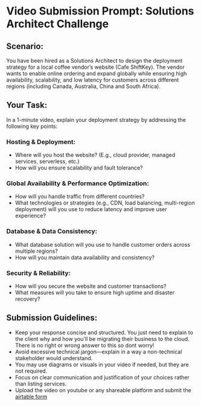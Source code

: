 # Video Submission Prompt: Solutions Architect Challenge

## Scenario:

You have been hired as a Solutions Architect to design the deployment strategy for a local coffee vendor’s website (Cafe ShiftKey). The vendor wants to enable online ordering and expand globally while ensuring high availability, scalability, and low latency for customers across different regions (including Canada, Australia, China and South Africa).

## Your Task:

In a 1-minute video, explain your deployment strategy by addressing the following key points:

### Hosting & Deployment:
- Where will you host the website? (E.g., cloud provider, managed services, serverless, etc.)
- How will you ensure scalability and fault tolerance?

### Global Availability & Performance Optimization:
- How will you handle traffic from different countries?
- What technologies or strategies (e.g., CDN, load balancing, multi-region deployment) will you use to reduce latency and improve user experience?

### Database & Data Consistency:
- What database solution will you use to handle customer orders across multiple regions?
- How will you maintain data availability and consistency?

### Security & Reliability:
- How will you secure the website and customer transactions?
- What measures will you take to ensure high uptime and disaster recovery?

## Submission Guidelines:
- Keep your response concise and structured. You just need to explain to the client why and how you'll be migrating their business to the cloud. There is no right or wrong answer to this so dont worry!
- Avoid excessive technical jargon—explain in a way a non-technical stakeholder would understand.
- You may use diagrams or visuals in your video if needed, but they are not required.
- Focus on clear communication and justification of your choices rather than listing services.
- Upload the video on youtube or any shareable platform and submit the [airtable form](https://airtable.com/appkB4tLGaUIf7rIf/shrs63dNsG9EsFGmC)